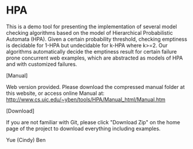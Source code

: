 # HPA
This is a demo tool for presenting the implementation of several model checking algorithms based on the model of Hierarchical Probabilistic Automata (HPA). Given a certain probability threshold, checking emptiness is decidable for 1-HPA but undecidable for k-HPA where k>=2. Our algorithms automatically decide the emptiness result for certain failure prone concurrent web examples, which are abstracted as models of HPA and with customized failures. 

[Manual]

Web version provided. Please download the compressed manual folder at this website, or access online Manual at:
http://www.cs.uic.edu/~yben/tools/HPA/Manual_html/Manual.htm

[Download]

If you are not familiar with Git, please click "Download Zip" on the home page of the project to download everything including examples.

Yue (Cindy) Ben
